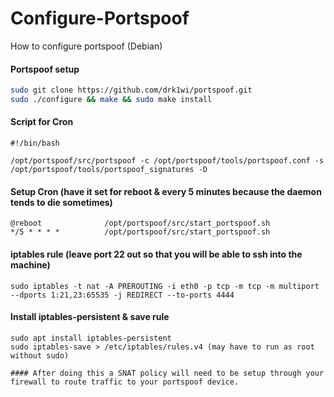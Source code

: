 # Configure-Portspoof
How to configure portspoof (Debian)

#### Portspoof setup
```bash
sudo git clone https://github.com/drk1wi/portspoof.git
sudo ./configure && make && sudo make install
```

#### Script for Cron
```
#!/bin/bash

/opt/portspoof/src/portspoof -c /opt/portspoof/tools/portspoof.conf -s /opt/portspoof/tools/portspoof_signatures -D
```

#### Setup Cron (have it set for reboot & every 5 minutes because the daemon tends to die sometimes)
```
@reboot              /opt/portspoof/src/start_portspoof.sh
*/5 * * * *          /opt/portspoof/src/start_portspoof.sh
```

#### iptables rule (leave port 22 out so that you will be able to ssh into the machine)
```
sudo iptables -t nat -A PREROUTING -i eth0 -p tcp -m tcp -m multiport --dports 1:21,23:65535 -j REDIRECT --to-ports 4444
```

#### Install iptables-persistent & save rule
```
sudo apt install iptables-persistent
sudo iptables-save > /etc/iptables/rules.v4 (may have to run as root without sudo)

#### After doing this a SNAT policy will need to be setup through your firewall to route traffic to your portspoof device.
